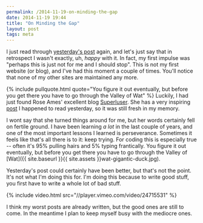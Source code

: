 ```yaml
---
permalink: /2014-11-19-on-minding-the-gap
date: 2014-11-19 19:44
title: "On Minding the Gap"
layout: post
tags: meta
---
```

I just read through [yesterday's post](http://acid.pink/2014-11-19-pullquotes-in-jekyll/) again, and let's just say that in retrospect I wasn't exactly, uh, *happy* with it. In fact, my first impulse was "perhaps this is just not for me and I should stop". This is not my first website (or blog), and I've had this moment a couple of times. You'll notice that none of my other sites are maintained any more.

<!-- break -->

{% include pullquote.html quote="You figure it out eventually, but before you get there you have to go through the Valley of Wat" %}
Luckily, I had just found Rose Ames' excellent blog [Superluser](http://rose.github.io/). She has a very inspiring [post](http://rose.github.io/posts/in-which-i-mind-the-gap/) I happened to read yesterday, so it was still fresh in my memory.

I wont say that she turned things around for me, but her words certainly fell on fertile ground. I have been learning *a lot* in the last couple of years, and one of the most important lessons I learned is perseverance. Sometimes it feels like that's all there is to it: keep trying. For coding this is especially true -- often it's 95% pulling hairs and 5% typing frantically. You figure it out eventually, but before you get there you have to go through the Valley of [Wat]({{ site.baseurl }}{{ site.assets }}wat-gigantic-duck.jpg).

Yesterday's post could certainly have been better, but that's not the point. It's not what I'm doing this for. I'm doing this because to write good stuff, you first have to write a whole lot of bad stuff. 

{% include video.html src="//player.vimeo.com/video/24715531" %}

I think my worst posts are already written, but the good ones are still to come. In the meantime I plan to keep myself busy with the mediocre ones.
